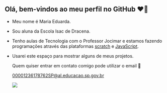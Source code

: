 ## Olá, bem-vindos ao meu perfil no GitHub ❤️👋

- Meu nome é Maria Eduarda.
- Sou aluna da Escola Isac de Dracena.
- Tenho aulas de Tecnologia com o Professor Jocimar e estamos fazendo programações através das plataformas [scratch](https://scratch.mit.edu) e [JavaScript](https://editor.p5js.org/).
  
- Usarei este espaço para mostrar alguns de meus projetos.

  Quem quiser entrar em contato comigo pode utilizar o email 📧

  00001236178762SP@al.educacao.sp.gov.br

  ![](https://media.tenor.com/8YKRFKh8nAEAAAAM/baby-run.gif)
  
